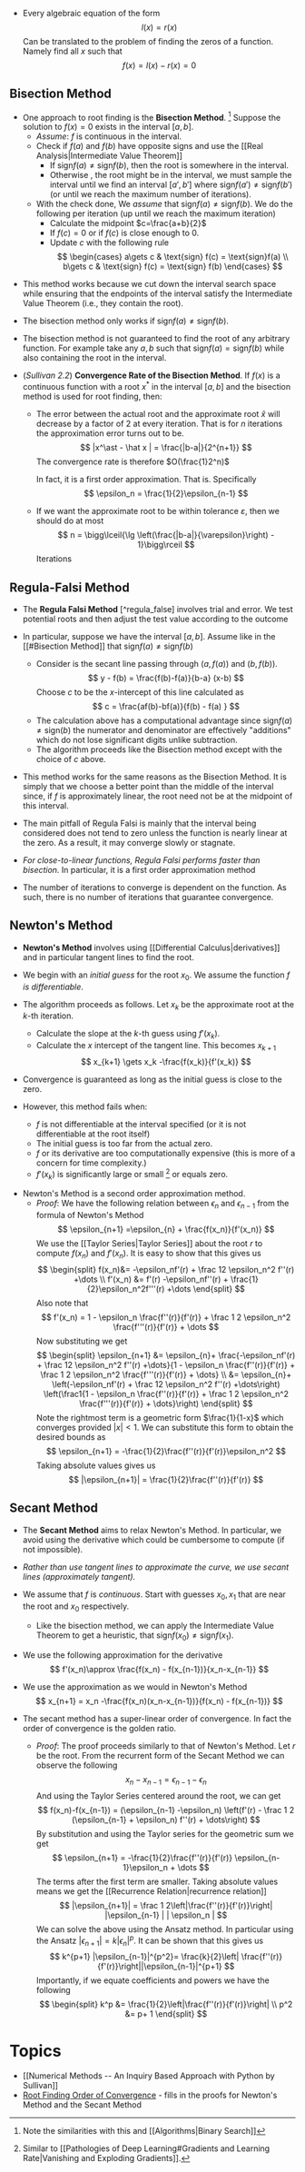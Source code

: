 * Every algebraic equation of the form
  $$
  l(x) = r(x)
  $$
  Can be translated to the problem of finding the zeros of a function. Namely find all $x$ such that
  $$
  f(x) = l(x) - r(x) = 0 
  $$
## Bisection Method
* One approach to root finding is the **Bisection Method**. [^bisection] Suppose the solution to $f(x)=0$ exists in the interval $[a,b]$. 
	* *Assume*: $f$ is continuous in the interval. 
	* Check if $f(a)$ and $f(b)$ have opposite signs and use the [[Real Analysis|Intermediate Value Theorem]]
		* If $\text{sign} f(a) \ne \text{sign}f(b)$, then the root is somewhere in the interval. 
		* Otherwise , the root might be in the interval, we must sample the interval until we find an interval $[a',b']$ where $\text{sign}f(a') \ne \text{sign}f(b')$ (or until we reach the maximum number of iterations).
	* With the check done, We *assume* that $\text{sign}f(a) \ne \text{sign}f(b)$.  We do the following per iteration (up until we reach the maximum iteration)
		* Calculate the midpoint $c=\frac{a+b}{2}$ 
		* If $f(c) = 0$ or if  $f(c)$ is close enough to $0$.
		* Update $c$ with the following rule
		  $$
		  \begin{cases}
		  a\gets c & \text{sign} f(c) = \text{sign}f(a) \\ 
		  b\gets c & \text{sign} f(c) = \text{sign} f(b)
		  \end{cases}
		  $$

[^bisection]: Note the similarities with this and [[Algorithms|Binary Search]]
* This method works because we cut down the interval search space while ensuring that the endpoints of the interval satisfy the Intermediate Value Theorem (i.e., they contain the root).

* The bisection method only works if $\text{sign}f(a) \ne\text{sign}f(b)$.
* The bisection method is not guaranteed to find the root of any arbitrary function. For example take any $a,b$ such that $\text{sign}f(a) =\text{sign}f(b)$ while also containing the root in the interval.

* (*Sullivan 2.2*) **Convergence Rate of the Bisection Method**. If $f(x)$ is a continuous function with a root $x^\ast$ in the interval $[a,b]$ and the bisection method is used for root finding, then:
	* The error between the actual root and the approximate root $\hat{x}$ will decrease by a factor of $2$ at every iteration. That is for $n$ iterations the approximation error turns out to be.
	  $$
	  |x^\ast - \hat x |  = \frac{|b-a|}{2^{n+1}}
	  $$
	  The convergence rate is therefore $O(\frac{1}2^n)$
	  
	  In fact, it is a first order approximation. That is. Specifically
	  $$
	  \epsilon_n = \frac{1}{2}\epsilon_{n-1}
	  $$
	* If we want the approximate root to be within tolerance $\varepsilon$, then we should do at most
	  $$
	  n = \bigg\lceil{\lg \left(\frac{|b-a|}{\varepsilon}\right) - 1}\bigg\rceil
	  $$
	  Iterations

## Regula-Falsi Method
* The **Regula Falsi Method** [^regula_false] involves trial and error. We test potential roots and then adjust the test value according to the outcome

[^regula_falsi]: Regula Falsi means False Position

* In particular, suppose we have the interval $[a,b]$.  Assume like in the [[#Bisection Method]] that $\text{sign}f(a) \ne \text{sign} f(b)$
	* Consider is the secant line passing through $(a,f(a))$ and $(b,f(b))$.  
	  $$
	  y - f(b) = \frac{f(b)-f(a)}{b-a} (x-b)
	  $$
	  Choose $c$ to be the $x$-intercept of this line calculated as 
	  $$
	  c = \frac{af(b)-bf(a)}{f(b) - f(a) }
	  $$
	* The calculation above has a computational advantage since $\text{sign} f(a)\ne \text{sign}(b)$ the numerator and denominator are effectively "additions" which do not lose significant digits unlike subtraction.
	* The algorithm proceeds like the Bisection method except with the choice of $c$ above.

* This method works for the same reasons as the Bisection Method. It is simply that we choose a better point than the middle of the interval since, if $f$ is approximately linear, the root need not be at the midpoint of this interval.
* The main pitfall of Regula Falsi is mainly that the interval being considered does not tend to zero unless the function is nearly linear at the zero. As a result, it may converge slowly or stagnate.
* *For close-to-linear functions, Regula Falsi performs faster than bisection.* In particular, it is a first order approximation method
* The number of iterations to converge is dependent on the function. As such, there is no number of iterations that guarantee convergence.

## Newton's Method
* **Newton's Method** involves using [[Differential Calculus|derivatives]] and in particular tangent lines to find the root.
* We begin with an *initial guess* for the root $x_0$. We assume the function $f$ *is differentiable*. 
* The algorithm proceeds as follows. Let $x_k$ be the approximate root at the $k$-th iteration.
	* Calculate the slope at the $k$-th guess  using $f'(x_k)$.
	* Calculate the $x$ intercept of the tangent line. This becomes $x_{k+1}$
	  $$
	  x_{k+1} \gets x_k -\frac{f(x_k)}{f'(x_k)}
	  $$

* Convergence is guaranteed as long as the initial guess is close to the zero.
* However, this method fails when:
	* $f$ is not differentiable at the interval specified (or it is not differentiable at the root itself)
	* The initial guess is too far from the actual zero. 
	* $f$ or its derivative are too computationally expensive (this is more of a concern for time complexity.)
	* $f'(x_k)$ is significantly large or small [^gradient] or equals zero.

[^gradient]: Similar to [[Pathologies of Deep Learning#Gradients and Learning Rate|Vanishing and Exploding Gradients]].

* Newton's Method is a second order approximation method.
	* *Proof*: We have the following relation between $\epsilon_n$ and $\epsilon_{n-1}$ from the formula of Newton's Method
	  $$
	  \epsilon_{n+1} =\epsilon_{n} + \frac{f(x_n)}{f'(x_n)}
	  $$
	  We use the [[Taylor Series|Taylor Series]] about the root $r$ to compute $f(x_n)$ and $f'(x_n)$. It is easy to show that this gives us
	  $$
	  \begin{split}
	  f(x_n)&= -\epsilon_nf'(r) + \frac 12 \epsilon_n^2 f''(r) +\dots \\
	  f'(x_n) &= f'(r) -\epsilon_nf''(r) + \frac{1}{2}\epsilon_n^2f'''(r) +\dots
	  \end{split}
	  $$
	  Also note that
	  $$
	  f'(x_n) = 1 - \epsilon_n \frac{f''(r)}{f'(r)} + \frac 1 2 \epsilon_n^2 \frac{f'''(r)}{f'(r)} + \dots
	  $$
	  Now substituting we get 
	  $$
	  \begin{split}
	  \epsilon_{n+1} &= \epsilon_{n}+ \frac{-\epsilon_nf'(r) + \frac 12 \epsilon_n^2 f''(r) +\dots}{1 - \epsilon_n \frac{f''(r)}{f'(r)} + \frac 1 2 \epsilon_n^2 \frac{f'''(r)}{f'(r)} + \dots} \\
	  &= \epsilon_{n}+ \left(-\epsilon_nf'(r) + \frac 12 \epsilon_n^2 f''(r) +\dots\right) \left(\frac1{1 - \epsilon_n \frac{f''(r)}{f'(r)} + \frac 1 2 \epsilon_n^2 \frac{f'''(r)}{f'(r)} + \dots}\right)
	  \end{split}
	  $$
	  Note the rightmost term is a geometric form $\frac{1}{1-x}$ which converges provided $|x|<1$. We can substitute this form to obtain the desired bounds as
	  $$
	  \epsilon_{n+1} = -\frac{1}{2}\frac{f''(r)}{f'(r)}\epsilon_n^2 
	  $$
	  Taking absolute values gives us
	  $$
	  |\epsilon_{n+1}| = \frac{1}{2}\frac{f''(r)}{f'(r)} 
	  $$  

## Secant Method
* The **Secant Method** aims to relax Newton's Method. In particular, we avoid using the derivative which could be cumbersome to compute (if not impossible).
* *Rather than use tangent lines to approximate the curve, we use secant lines (approximately tangent).*
* We assume that $f$ is *continuous*. Start with guesses $x_0, x_1$ that are near the root and $x_0$ respectively.  
	* Like the bisection method, we can apply the Intermediate Value Theorem to get a heuristic, that $\text{sign}f(x_0)\ne \text{sign}f(x_1)$. 

* We use the following approximation for the derivative
  $$
  f'(x_n)\approx \frac{f(x_n) - f(x_{n-1})}{x_n-x_{n-1}}
  $$
* We use the approximation as we would in Newton's Method
  $$
  x_{n+1} = x_n -\frac{f(x_n)(x_n-x_{n-1})}{f(x_n) - f(x_{n-1})}
  $$

* The secant method has a super-linear order of convergence. In fact the order of convergence is the golden ratio.
	* *Proof*: The proof proceeds similarly to that of Newton's Method. Let $r$ be the root. From the recurrent form of the Secant Method we can observe the following
	  $$
	  x_n-x_{n-1} = \epsilon_{n-1} - \epsilon_n
	  $$
	  And using the Taylor Series centered around the root, we can get
	  $$
	  f(x_n)-f(x_{n-1}) = (\epsilon_{n-1} -\epsilon_n) \left(f'(r) - \frac 1 2 (\epsilon_{n-1} + \epsilon_n) f''(r) + \dots\right)
	  $$
	  By substitution and using the Taylor series for the geometric sum we get
	  $$
	  \epsilon_{n+1} = -\frac{1}{2}\frac{f''(r)}{f'(r)} \epsilon_{n-1}\epsilon_n + \dots 
	  $$
	  The terms after the first term are smaller. Taking absolute values means we get the [[Recurrence Relation|recurrence relation]]
	  $$
	  |\epsilon_{n+1}| = \frac 1 2\left|\frac{f''(r)}{f'(r)}\right| |\epsilon_{n-1} | | \epsilon_n | 
	  $$
	  We can solve the above using the Ansatz method. In particular using the Ansatz $|\epsilon_{n+1}| = k|\epsilon_n|^p$.  It can be shown that this gives us 
	  $$
	  k^{p+1} |\epsilon_{n-1}|^{p^2}= \frac{k}{2}\left| \frac{f''(r)}{f'(r)}\right||\epsilon_{n-1}|^{p+1}
	  $$
	  Importantly, if we equate coefficients and powers we have the following
	  $$
	  \begin{split}
	  k^p &= \frac{1}{2}\left|\frac{f''(r)}{f'(r)}\right| \\ 
	  p^2 &= p+ 1
	  \end{split}
	  $$


# Topics
* [[Numerical Methods -- An Inquiry Based Approach with Python by Sullivan]]
* [Root Finding Order of Convergence](https://math.libretexts.org/Bookshelves/Applied_Mathematics/Numerical_Methods_(Chasnov)/02%3A_Root_Finding/2.04%3A_Order_of_Convergence) - fills in the proofs for Newton's Method and the Secant Method